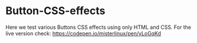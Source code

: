 # Button-CSS-effects

Here we test various Buttons CSS effects using only HTML and CSS.
For the live version check:
https://codepen.io/misterlinux/pen/yLoGqKd
